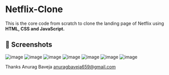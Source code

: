 # Netflix-Clone
This is the core code from scratch to clone the landing page of Netflix using **HTML, CSS and JavaScript.**

## 📸 Screenshots
![image](https://github.com/user-attachments/assets/064d5afe-89b5-4eb4-b88c-bcd07602bb67)
![image](https://github.com/user-attachments/assets/ac3ca54f-1d06-4040-8e98-bc016030d310)
![image](https://github.com/user-attachments/assets/9c0251ef-e5e0-4c32-949a-90fcbfb3a4cb)
![image](https://github.com/user-attachments/assets/c3be4379-e9d6-4ec8-a774-e6cc87013a31)
![image](https://github.com/user-attachments/assets/45ca6439-37bb-401b-82db-1515d3ba0af0)
![image](https://github.com/user-attachments/assets/46a2b07b-5be1-48d8-b982-0739d930d6f5)
![image](https://github.com/user-attachments/assets/49de0770-b8ab-4b2a-b7aa-87493c72e816)

Thanks
Anurag Baveja
anuragbaveja659@gmail.com 
